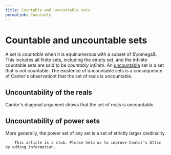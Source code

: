 ```yaml
---
title: Countable and uncountable sets
permalink: Countable
---
```

# Countable and uncountable sets











  
A set is *countable* when it is equinumerous with a subset of $\\omega$.
This includes all finite sets, including the empty set, and the infinite
countable sets are said to be *countably infinite*. An
<a href="/Uncountable" class="mw-redirect" title="Uncountable">uncountable</a>
set is a set that is not countable. The existence of uncountable sets is
a consequence of Cantor's observationt that the set of reals is
uncountable.

  

## Uncountability of the reals

Cantor's diagonal argument shows that the set of reals is uncountable.

## Uncountability of power sets

More generally, the power set of any set is a set of strictly larger
cardinality.

  

        This article is a stub. Please help us to improve Cantor's Attic by adding information.


